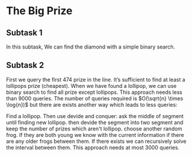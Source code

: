 # The Big Prize

## Subtask 1

In this subtask, We can find the diamond with a simple binary search.

## Subtask 2

First we query the first 474 prize in the line. It’s sufficient to find at least a lollipops prize (cheapest). When we have found a lollipop, we can use binary search to find all prize except lollipops. This approach needs less than 9000 queries.
The number of queries required is $O(\sqrt{n} \times \log{n})$ but there are exists another way which leads to less queries:

Find a lollipop. Then use devide and conquer: ask the middle of segment until finding new lollipop. then devide the segment into two segment and keep the number of prizes which aren't lollipop. 
choose another random frog. If they are both young we know with the
current information if there are any older frogs between them. If there exists we can recursively
solve the interval between them. This approach needs at most 3000 queries.
